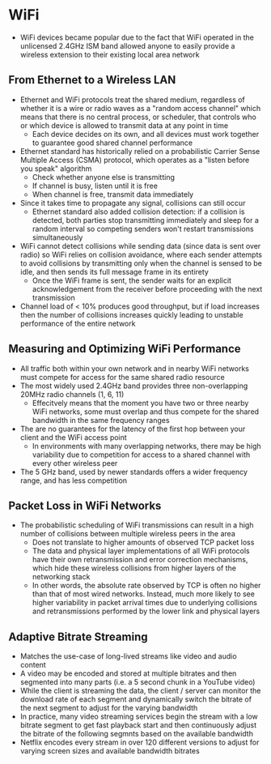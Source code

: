 # WiFi

* WiFi devices became popular due to the fact that WiFi operated in the unlicensed 2.4GHz ISM band allowed anyone to easily provide a wireless extension to their existing local area network

## From Ethernet to a Wireless LAN

* Ethernet and WiFi protocols treat the shared medium, regardless of whether it is a wire or radio waves as a "random access channel" which means that there is no central process, or scheduler, that controls who or which device is allowed to transmit data at any point in time
  * Each device decides on its own, and all devices must work together to guarantee good shared channel performance
* Ethernet standard has historically relied on a probabilistic Carrier Sense Multiple Access (CSMA) protocol, which operates as a "listen before you speak" algorithm
  * Check whether anyone else is transmitting
  * If channel is busy, listen until it is free
  * When channel is free, transmit data immediately
* Since it takes time to propagate any signal, collisions can still occur
  * Ethernet standard also added collision detection: if a collision is detected, both parties stop transmitting immediately and sleep for a random interval so competing senders won't restart transmissions simultaneously
* WiFi cannot detect collisions while sending data (since data is sent over radio) so WiFi relies on collision avoidance, where each sender attempts to avoid collisions by transmitting only when the channel is sensed to be idle, and then sends its full message frame in its entirety
  * Once the WiFi frame is sent, the sender waits for an explicit acknowledgement from the receiver before proceeding with the next transmission
* Channel load of < 10% produces good throughput, but if load increases then the number of collisions increases quickly leading to unstable performance of the entire network

## Measuring and Optimizing WiFi Performance

* All traffic both within your own network and in nearby WiFi networks must compete for access for the same shared radio resource
* The most widely used 2.4GHz band provides three non-overlapping 20MHz radio channels (1, 6, 11)
  * Effecitvely means that the moment you have two or three nearby WiFi networks, some must overlap and thus compete for the shared bandwidth in the same frequency ranges
* The are no guarantees for the latency of the first hop between your client and the WiFi access point
  * In environments with many overlapping networks, there may be high variability due to competition for access to a shared channel with every other wireless peer
* The 5 GHz band, used by newer standards offers a wider frequency range, and has less competition

## Packet Loss in WiFi Networks

* The probabilistic scheduling of WiFi transmissions can result in a high number of collisions between multiple wireless peers in the area
  * Does not translate to higher amounts of observed TCP packet loss
  * The data and physical layer implementations of all WiFi protocols have their own retransmission and error correction mechanisms, which hide these wireless collisions from higher layers of the networking stack
  * In other words, the absolute rate observed by TCP is often no higher than that of most wired networks. Instead, much more likely to see higher variability in packet arrival times due to underlying collisions and retransmissions performed by the lower link and physical layers

## Adaptive Bitrate Streaming

* Matches the use-case of long-lived streams like video and audio content
* A video may be encoded and stored at multiple bitrates and then segmented into many parts (i.e. a 5 second chunk in a YouTube video)
* While the client is streaming the data, the client / server can monitor the download rate of each segment and dynamically switch the bitrate of the next segment to adjust for the varying bandwidth
* In practice, many video streaming services begin the stream with a low bitrate segment to get fast playback start and then continuously adjust the bitrate of the following segmnts based on the available bandwidth
* Netflix encodes every stream in over 120 different versions to adjust for varying screen sizes and available bandwidth bitrates
